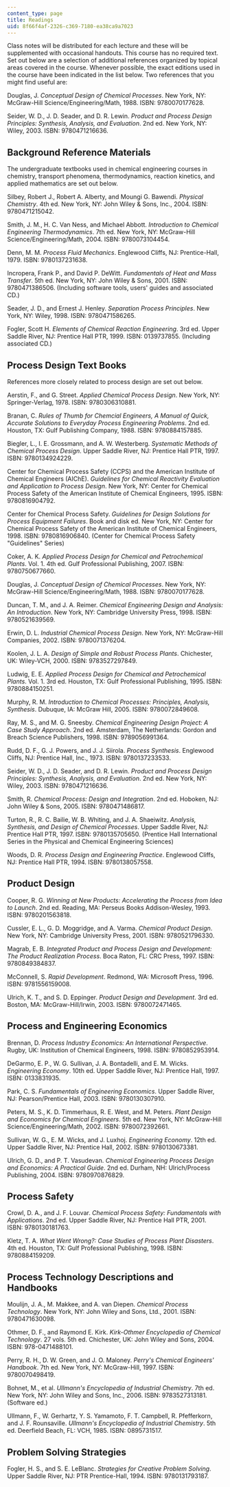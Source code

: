 ```yaml
---
content_type: page
title: Readings
uid: 8f66f4af-2326-c369-7180-ea38ca9a7023
---
```


Class notes will be distributed for each lecture and these will be supplemented with occasional handouts. This course has no required text. Set out below are a selection of additional references organized by topical areas covered in the course. Whenever possible, the exact editions used in the course have been indicated in the list below. Two references that you might find useful are:

Douglas, J. _Conceptual Design of Chemical Processes_. New York, NY: McGraw-Hill Science/Engineering/Math, 1988. ISBN: 9780070177628.

Seider, W. D., J. D. Seader, and D. R. Lewin. _Product and Process Design Principles: Synthesis, Analysis, and Evaluation_. 2nd ed. New York, NY: Wiley, 2003. ISBN: 9780471216636.

Background Reference Materials
------------------------------

The undergraduate textbooks used in chemical engineering courses in chemistry, transport phenomena, thermodynamics, reaction kinetics, and applied mathematics are set out below.

Silbey, Robert J., Robert A. Alberty, and Moungi G. Bawendi. _Physical Chemistry_. 4th ed. New York, NY: John Wiley & Sons, Inc., 2004. ISBN: 9780471215042.

Smith, J. M., H. C. Van Ness, and Michael Abbott. _Introduction to Chemical Engineering Thermodynamics_. 7th ed. New York, NY: McGraw-Hill Science/Engineering/Math, 2004. ISBN: 9780073104454.

Denn, M. M. _Process Fluid Mechanics_. Englewood Cliffs, NJ: Prentice-Hall, 1979. ISBN: 9780137231638.

Incropera, Frank P., and David P. DeWitt. _Fundamentals of Heat and Mass Transfer_. 5th ed. New York, NY: John Wiley & Sons, 2001. ISBN: 9780471386506. (Including software tools, users' guides and associated CD.)

Seader, J. D., and Ernest J. Henley. _Separation Process Principles_. New York, NY: Wiley, 1998. ISBN: 9780471586265.

Fogler, Scott H. _Elements of Chemical Reaction Engineering_. 3rd ed. Upper Saddle River, NJ: Prentice Hall PTR, 1999. ISBN: 0139737855. (Including associated CD.)

Process Design Text Books
-------------------------

References more closely related to process design are set out below.

Aerstin, F., and G. Street. _Applied Chemical Process Design_. New York, NY: Springer-Verlag, 1978. ISBN: 9780306310881.

Branan, C. _Rules of Thumb for Chemcial Engineers, A Manual of Quick, Accurate Solutions to Everyday Process Engineering Problems_. 2nd ed. Houston, TX: Gulf Publishing Company, 1988. ISBN: 9780884157885.

Biegler, L., I. E. Grossmann, and A. W. Westerberg. _Systematic Methods of Chemical Process Design_. Upper Saddle River, NJ: Prentice Hall PTR, 1997. ISBN: 9780134924229.

Center for Chemical Process Safety (CCPS) and the American Institute of Chemical Engineers (AIChE). _Guidelines for Chemical Reactivity Evaluation and Application to Process Design_. New York, NY: Center for Chemical Process Safety of the American Institute of Chemical Engineers, 1995. ISBN: 9780816904792.

Center for Chemical Process Safety. _Guidelines for Design Solutions for Process Equipment Failures_. Book and disk ed. New York, NY: Center for Chemical Process Safety of the American Institute of Chemical Engineers, 1998. ISBN: 9780816906840. (Center for Chemical Process Safety "Guidelines" Series)

Coker, A. K. _Applied Process Design for Chemical and Petrochemical Plants_. Vol. 1. 4th ed. Gulf Professional Publishing, 2007. ISBN: 9780750677660.

Douglas, J. _Conceptual Design of Chemical Processes_. New York, NY: McGraw-Hill Science/Engineering/Math, 1988. ISBN: 9780070177628.

Duncan, T. M., and J. A. Reimer. _Chemical Engineering Design and Analysis: An Introduction_. New York, NY: Cambridge University Press, 1998. ISBN: 9780521639569.

Erwin, D. L. _Industrial Chemical Process Design_. New York, NY: McGraw-Hill Companies, 2002. ISBN: 9780071376204.

Koolen, J. L. A. _Design of Simple and Robust Process Plants_. Chichester, UK: Wiley-VCH, 2000. ISBN: 9783527297849.

Ludwig, E. E. _Applied Process Design for Chemical and Petrochemical Plants_. Vol. 1. 3rd ed. Houston, TX: Gulf Professional Publishing, 1995. ISBN: 9780884150251.

Murphy, R. M. _Introduction to Chemical Processes: Principles, Analysis, Synthesis_. Dubuque, IA: McGraw Hill, 2005. ISBN: 9780072849608.

Ray, M. S., and M. G. Sneesby. _Chemical Engineering Design Project: A Case Study Approach_. 2nd ed. Amsterdam, The Netherlands: Gordon and Breach Science Publishers, 1998. ISBN: 9789056991364.

Rudd, D. F., G. J. Powers, and J. J. Siirola. _Process Synthesis_. Englewood Cliffs, NJ: Prentice Hall, Inc., 1973. ISBN: 9780137233533.

Seider, W. D., J. D. Seader, and D. R. Lewin. _Product and Process Design Principles: Synthesis, Analysis, and Evaluation_. 2nd ed. New York, NY: Wiley, 2003. ISBN: 9780471216636.

Smith, R. _Chemical Process: Design and Integration_. 2nd ed. Hoboken, NJ: John Wiley & Sons, 2005. ISBN: 9780471486817.

Turton, R., R. C. Bailie, W. B. Whiting, and J. A. Shaeiwitz. _Analysis, Synthesis, and Design of Chemical Processes_. Upper Saddle River, NJ: Prentice Hall PTR, 1997. ISBN: 9780135705650. (Prentice Hall International Series in the Physical and Chemical Engineering Sciences)

Woods, D. R. _Process Design and Engineering Practice_. Englewood Cliffs, NJ: Prentice Hall PTR, 1994. ISBN: 9780138057558.

Product Design
--------------

Cooper, R. G. _Winning at New Products: Accelerating the Process from Idea to Launch_. 2nd ed. Reading, MA: Perseus Books Addison-Wesley, 1993. ISBN: 9780201563818.

Cussler, E. L., G. D. Moggridge, and A. Varma. _Chemical Product Design_. New York, NY: Cambridge University Press, 2001. ISBN: 9780521796330.

Magrab, E. B. _Integrated Product and Process Design and Development: The Product Realization Process_. Boca Raton, FL: CRC Press, 1997. ISBN: 9780849384837.

McConnell, S. _Rapid Development_. Redmond, WA: Microsoft Press, 1996. ISBN: 9781556159008.

Ulrich, K. T., and S. D. Eppinger. _Product Design and Development_. 3rd ed. Boston, MA: McGraw-Hill/Irwin, 2003. ISBN: 9780072471465.

Process and Engineering Economics
---------------------------------

Brennan, D. _Process Industry Economics: An International Perspective_. Rugby, UK: Institution of Chemical Engineers, 1998. ISBN: 9780852953914.

DeGarmo, E. P., W. G. Sullivan, J. A. Bontadelli, and E. M. Wicks. _Engineering Economy_. 10th ed. Upper Saddle River, NJ: Prentice Hall, 1997. ISBN: 0133831935.

Park, C. S. _Fundamentals of Engineering Economics_. Upper Saddle River, NJ: Pearson/Prentice Hall, 2003. ISBN: 9780130307910.

Peters, M. S., K. D. Timmerhaus, R. E. West, and M. Peters. _Plant Design and Economics for Chemical Engineers_. 5th ed. New York, NY: McGraw-Hill Science/Engineering/Math, 2002. ISBN: 9780072392661.

Sullivan, W. G., E. M. Wicks, and J. Luxhoj. _Engineering Economy_. 12th ed. Upper Saddle River, NJ: Prentice Hall, 2002. ISBN: 9780130673381.

Ulrich, G. D., and P. T. Vasudevan. _Chemical Engineering Process Design and Economics: A Practical Guide_. 2nd ed. Durham, NH: Ulrich/Process Publishing, 2004. ISBN: 9780970876829.

Process Safety
--------------

Crowl, D. A., and J. F. Louvar. _Chemical Process Safety: Fundamentals with Applications_. 2nd ed. Upper Saddle River, NJ: Prentice Hall PTR, 2001. ISBN: 9780130181763.

Kletz, T. A. _What Went Wrong?: Case Studies of Process Plant Disasters_. 4th ed. Houston, TX: Gulf Professional Publishing, 1998. ISBN: 9780884159209.

Process Technology Descriptions and Handbooks
---------------------------------------------

Moulijn, J. A., M. Makkee, and A. van Diepen. _Chemical Process Technology_. New York, NY: John Wiley and Sons, Ltd., 2001. ISBN: 9780471630098.

Othmer, D. F., and Raymond E. Kirk. _Kirk-Othmer Encyclopedia of Chemical Technology_. 27 vols. 5th ed. Chichester, UK: John Wiley and Sons, 2004. ISBN: 978-0471488101.

Perry, R. H., D. W. Green, and J. O. Maloney. _Perry's Chemical Engineers' Handbook_. 7th ed. New York, NY: McGraw-Hill, 1997. ISBN: 9780070498419.

Bohnet, M., et al. _Ullmann's Encyclopedia of Industrial Chemistry_. 7th ed. New York, NY: John Wiley and Sons, Inc., 2006. ISBN: 9783527313181. (Software ed.)

Ullmann, F., W. Gerhartz, Y. S. Yamamoto, F. T. Campbell, R. Pfefferkorn, and J. F. Rounsaville. _Ullmann's Encyclopedia of Industrial Chemistry_. 5th ed. Deerfield Beach, FL: VCH, 1985. ISBN: 0895731517.

Problem Solving Strategies
--------------------------

Fogler, H. S., and S. E. LeBlanc. _Strategies for Creative Problem Solving_. Upper Saddle River, NJ: PTR Prentice-Hall, 1994. ISBN: 9780131793187.